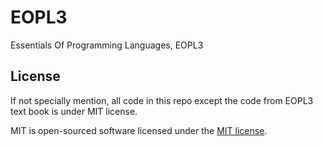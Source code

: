 EOPL3
=====

Essentials Of Programming Languages, EOPL3 

License
-------

If not specially mention, all code in this repo except the code from EOPL3 text book is under MIT license.

MIT is open-sourced software licensed under the [MIT license](http://opensource.org/licenses/MIT).
